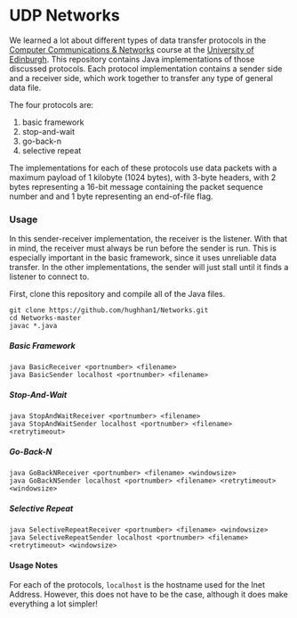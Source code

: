 # UDP Networks #

We learned a lot about different types of data transfer protocols in the [Computer
Communications & Networks](http://www.inf.ed.ac.uk/teaching/courses/comn/) course at the
[University of Edinburgh](http://www.ed.ac.uk). This repository contains Java
implementations of those discussed protocols. Each protocol implementation contains a
sender side and a receiver side, which work together to transfer any type of general
data file.

The four protocols are:

1. basic framework
2. stop-and-wait
3. go-back-n
4. selective repeat

The implementations for each of these protocols use data packets with a maximum payload
of 1 kilobyte (1024 bytes), with 3-byte headers, with 2 bytes representing a 16-bit
message containing the packet sequence number and and 1 byte representing an end-of-file
flag.

### Usage ###

In this sender-receiver implementation, the receiver is the listener. With that in mind,
the receiver must always be run before the sender is run. This is especially important
in the basic framework, since it uses unreliable data transfer. In the other
implementations, the sender will just stall until it finds a listener to connect to.

First, clone this repository and compile all of the Java files.
```
git clone https://github.com/hughhan1/Networks.git
cd Networks-master
javac *.java
```

##### Basic Framework #####
```
java BasicReceiver <portnumber> <filename>
java BasicSender localhost <portnumber> <filename>
```

##### Stop-And-Wait #####
```
java StopAndWaitReceiver <portnumber> <filename>
java StopAndWaitSender localhost <portnumber> <filename> <retrytimeout>
```

##### Go-Back-N #####
```
java GoBackNReceiver <portnumber> <filename> <windowsize>
java GoBackNSender localhost <portnumber> <filename> <retrytimeout> <windowsize>
```

##### Selective Repeat #####
```
java SelectiveRepeatReceiver <portnumber> <filename> <windowsize>
java SelectiveRepeatSender localhost <portnumber> <filename> <retrytimeout> <windowsize>
```

#### Usage Notes ####
For each of the protocols, ```localhost``` is the hostname used for the Inet Address.
However, this does not have to be the case, although it does make everything a lot
simpler!
